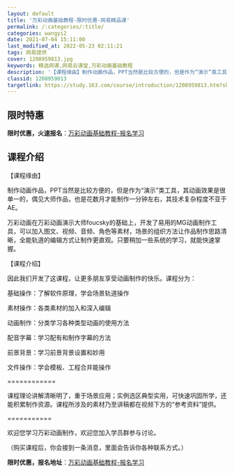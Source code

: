 ```yaml
---
layout: default
title: '万彩动画基础教程-限时优惠-网易精品课'
permalink: /:categories/:title/
categories: wangyi2
date: 2021-07-04 15:11:00
last_modified_at: 2022-05-23 02:11:21
tags: 网易提供
cover: 1208959813.jpg
keywords: 精选网课,网易云课堂,万彩动画基础教程
description: '【课程缘由】制作动画作品，PPT当然是比较方便的，但是作为“演示”类工具，其动画效果是很单一的，偶见大师作品，也是花数月'
classid: 1208959813
targetlink: https://study.163.com/course/introduction/1208959813.htm?share=1&shareId=1025206652&utm_campaign=share&utm_medium=iphoneShare&utm_source=&utm_u=1025206652
---
```


## 限时特惠

**限时优惠，火速报名**：[万彩动画基础教程-报名学习](https://study.163.com/course/introduction/1208959813.htm?share=1&shareId=1025206652&utm_campaign=share&utm_medium=iphoneShare&utm_source=&utm_u=1025206652)

## 课程介绍

【课程缘由】

制作动画作品，PPT当然是比较方便的，但是作为“演示”类工具，其动画效果是很单一的，偶见大师作品，也是花数月才能制作一分钟左右，其技术复杂程度不亚于AE。

万彩动画在万彩动画演示大师foucsky的基础上，开发了易用的MG动画制作工具，可以加入图文、视频、音频、角色等素材，场景的组织方法让作品制作思路清晰，全能轨道的编辑方式让制作更直观。只要稍加一些系统的学习，就能快速掌握。

【课程介绍】

因此我们开发了这课程，让更多朋友享受动画制作的快乐。课程分为：

基础操作：了解软件原理，学会场景轨道操作

素材操作：各类素材的加入和深入编辑

动画制作：分类学习各种类型动画的使用方法

配音字幕：学习配有和制作字幕的方法

前景背景：学习前景背景设置和妙用

文件操作：学会模板、工程合并能操作

============

课程理论讲解清晰明了，重于场景应用；实例选区典型实用，可快速巩固所学，还能积累制作资源。课程所涉及的素材乃至讲稿都在视频下方的“参考资料”提供。

===========

欢迎您学习万彩动画制作，欢迎您加入学员群参与讨论。

（购买课程后，你会接到一条消息，里面会告诉你各种联系方式。）

**限时优惠，报名地址**：[万彩动画基础教程-报名学习](https://study.163.com/course/introduction/1208959813.htm?share=1&shareId=1025206652&utm_campaign=share&utm_medium=iphoneShare&utm_source=&utm_u=1025206652)

